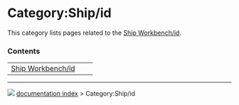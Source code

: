 # Category:Ship/id
This category lists pages related to the [Ship Workbench/id](Ship_Workbench/id.md).

### Contents

|     |     |     |
| --- | --- | --- |
| [Ship Workbench/id](Ship_Workbench/id.md) |



---
![](images/Button_right.svg) [documentation index](../README.md) > Category:Ship/id
